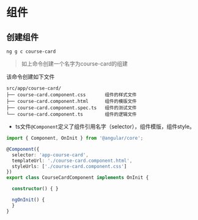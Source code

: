 # 组件

## 创建组件

```angular2
ng g c course-card 
```

> 如上命令创建一个名字为course-card的组建

该命令创建如下文件  

```angular2
src/app/course-card/
├── course-card.component.css       组件的样式文件
├── course-card.component.html      组件的模版文件
├── course-card.component.spec.ts   组件的测试文件
└── course-card.component.ts        组件的逻辑文件
```

* ts文件``@Component``定义了组件引用名字（selector），组件模版，组件style。


```typescript
import { Component, OnInit } from '@angular/core';

@Component({
  selector: 'app-course-card',
  templateUrl: './course-card.component.html',
  styleUrls: ['./course-card.component.css']
})
export class CourseCardComponent implements OnInit {

  constructor() { }

  ngOnInit() {
  }
}

```



